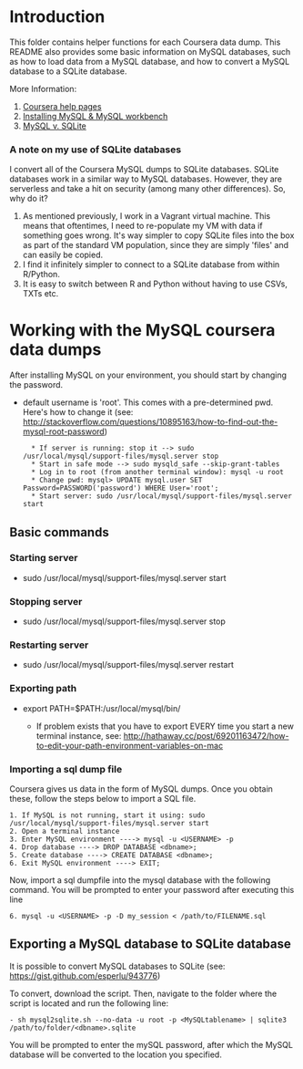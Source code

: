 # Introduction

This folder contains helper functions for each Coursera data dump. This README also provides some basic information on MySQL databases, such as how to load data from a MySQL database, and how to convert a MySQL database to a SQLite database. 

More Information:

 1. [Coursera help pages](https://partner.coursera.help/hc/en-us/articles/203586039-Manual-Data-Exports)
 2. [Installing MySQL & MySQL workbench](https://dev.mysql.com/downloads/mysql/)
 3. [MySQL v. SQLite](https://www.digitalocean.com/community/tutorials/sqlite-vs-mysql-vs-postgresql-a-comparison-of-relational-database-management-systems)

### A note on my use of SQLite databases

I convert all of the Coursera MySQL dumps to SQLite databases. SQLite databases work in a similar way to MySQL databases. However, they are serverless and take a hit on security (among many other differences). So, why do it? 

 1. As mentioned previously, I work in a Vagrant virtual machine. This means that oftentimes, I need to re-populate my VM with data if something goes wrong. It's way simpler to copy SQLite files into the box as part of the standard VM population, since they are simply 'files' and can easily be copied.
 2. I find it infinitely simpler to connect to a SQLite database from within R/Python. 
 3. It is easy to switch between R and Python without having to use CSVs, TXTs etc. 

# Working with the MySQL coursera data dumps

After installing MySQL on your environment, you should start by changing the password.

- default username is 'root'. This comes with a pre-determined pwd. Here's how to change it (see: http://stackoverflow.com/questions/10895163/how-to-find-out-the-mysql-root-password)

		* If server is running: stop it --> sudo /usr/local/mysql/support-files/mysql.server stop
		* Start in safe mode --> sudo mysqld_safe --skip-grant-tables 
		* Log in to root (from another terminal window): mysql -u root
		* Change pwd: mysql> UPDATE mysql.user SET Password=PASSWORD('password') WHERE User='root';
		* Start server: sudo /usr/local/mysql/support-files/mysql.server start

## Basic commands

### Starting server 

- sudo /usr/local/mysql/support-files/mysql.server start

### Stopping server

- sudo /usr/local/mysql/support-files/mysql.server stop

### Restarting server

- sudo /usr/local/mysql/support-files/mysql.server restart

### Exporting path

- export PATH=$PATH:/usr/local/mysql/bin/

	* If problem exists that you have to export EVERY time you start a new terminal instance, see: http://hathaway.cc/post/69201163472/how-to-edit-your-path-environment-variables-on-mac

### Importing a sql dump file

Coursera gives us data in the form of MySQL dumps. Once you obtain these, follow the steps below to import a SQL file. 

	1. If MySQL is not running, start it using: sudo /usr/local/mysql/support-files/mysql.server start 
	2. Open a terminal instance 
	3. Enter MySQL environment ----> mysql -u <USERNAME> -p
	4. Drop database ----> DROP DATABASE <dbname>;
	5. Create database ----> CREATE DATABASE <dbname>;
	6. Exit MySQL environment ----> EXIT;

Now, import a sql dumpfile into the mysql database with the following command. You will be prompted to enter your password after executing this line

	6. mysql -u <USERNAME> -p -D my_session < /path/to/FILENAME.sql

## Exporting a MySQL database to SQLite database

It is possible to convert MySQL databases to SQLite (see: https://gist.github.com/esperlu/943776)

To convert, download the script. Then, navigate to the folder where the script is located and run the following line:

	- sh mysql2sqlite.sh --no-data -u root -p <MySQLtablename> | sqlite3 /path/to/folder/<dbname>.sqlite

You will be prompted to enter the mySQL password, after which the MySQL database will be converted to the location you specified.



